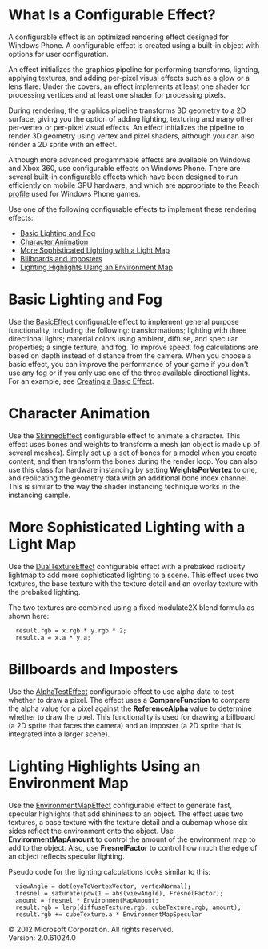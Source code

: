 ﻿

# What Is a Configurable Effect?

A configurable effect is an optimized rendering effect designed for Windows Phone. A configurable effect is created using a built-in object with options for user configuration.

An effect initializes the graphics pipeline for performing transforms, lighting, applying textures, and adding per-pixel visual effects such as a glow or a lens flare. Under the covers, an effect implements at least one shader for processing vertices and at least one shader for processing pixels.

During rendering, the graphics pipeline transforms 3D geometry to a 2D surface, giving you the option of adding lighting, texturing and many other per-vertex or per-pixel visual effects. An effect initializes the pipeline to render 3D geometry using vertex and pixel shaders, although you can also render a 2D sprite with an effect.

Although more advanced progammable effects are available on Windows and Xbox 360, use configurable effects on Windows Phone. There are several built-in configurable effects which have been designed to run efficiently on mobile GPU hardware, and which are appropriate to the Reach [profile](WhatIs_Profile.md) used for Windows Phone games.

Use one of the following configurable effects to implement these rendering effects:

*   [Basic Lighting and Fog](#ID4EAC)
*   [Character Animation](#ID4EOC)
*   [More Sophisticated Lighting with a Light Map](#ID4E2C)
*   [Billboards and Imposters](#ID4EKD)
*   [Lighting Highlights Using an Environment Map](#ID4EZD)

# Basic Lighting and Fog

Use the [BasicEffect](T_Microsoft_Xna_Framework_Graphics_BasicEffect.md) configurable effect to implement general purpose functionality, including the following: transformations; lighting with three directional lights; material colors using ambient, diffuse, and specular properties; a single texture; and fog. To improve speed, fog calculations are based on depth instead of distance from the camera. When you choose a basic effect, you can improve the performance of your game if you don't use any fog or if you only use one of the three available directional lights. For an example, see [Creating a Basic Effect](Use_BasicEffect.md).

# Character Animation

Use the [SkinnedEffect](T_Microsoft_Xna_Framework_Graphics_SkinnedEffect.md) configurable effect to animate a character. This effect uses bones and weights to transform a mesh (an object is made up of several meshes). Simply set up a set of bones for a model when you create content, and then transform the bones during the render loop. You can also use this class for hardware instancing by setting **WeightsPerVertex** to one, and replicating the geometry data with an additional bone index channel. This is similar to the way the shader instancing technique works in the instancing sample.

# More Sophisticated Lighting with a Light Map

Use the [DualTextureEffect](T_Microsoft_Xna_Framework_Graphics_DualTextureEffect.md) configurable effect with a prebaked radiosity lightmap to add more sophisticated lighting to a scene. This effect uses two textures, the base texture with the texture detail and an overlay texture with the prebaked lighting.

The two textures are combined using a fixed modulate2X blend formula as shown here:

      result.rgb = x.rgb * y.rgb * 2;
      result.a = x.a * y.a;
    

# Billboards and Imposters

Use the [AlphaTestEffect](T_Microsoft_Xna_Framework_Graphics_AlphaTestEffect.md) configurable effect to use alpha data to test whether to draw a pixel. The effect uses a **CompareFunction** to compare the alpha value for a pixel against the **ReferenceAlpha** value to determine whether to draw the pixel. This functionality is used for drawing a billboard (a 2D sprite that faces the camera) and an imposter (a 2D sprite that is integrated into a larger scene).

# Lighting Highlights Using an Environment Map

Use the [EnvironmentMapEffect](T_Microsoft_Xna_Framework_Graphics_EnvironmentMapEffect.md) configurable effect to generate fast, specular highlights that add shininess to an object. The effect uses two textures, a base texture with the texture detail and a cubemap whose six sides reflect the environment onto the object. Use **EnvironmentMapAmount** to control the amount of the environment map to add to the object. Also, use **FresnelFactor** to control how much the edge of an object reflects specular lighting.

Pseudo code for the lighting calculations looks similar to this:

      viewAngle = dot(eyeToVertexVector, vertexNormal);
      fresnel = saturate(pow(1 – abs(viewAngle), FresnelFactor);
      amount = fresnel * EnvironmentMapAmount;
      result.rgb = lerp(diffuseTexture.rgb, cubeTexture.rgb, amount);
      result.rgb += cubeTexture.a * EnvironmentMapSpecular
    

© 2012 Microsoft Corporation. All rights reserved.  
Version: 2.0.61024.0